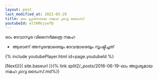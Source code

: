 ```yaml
---
layout: post
last_modified_at: 2021-03-29
title: ഓം പ്രാണദായ നമഹ ൧൦൮ ടൈംസ്
youtubeId: eltKMvjsefQ
---
```

 
 
 ഓം ദേവാസുര വിനൈർമത്രെ നമഹ 
 
 -  ആരാണ് അസുരന്മാരെയും ദേവന്മാരെയും സൃഷ്ടിച്ചത് 
 
  
 
  
 
 
 
 
 
 


{% include youtubePlayer.html id=page.youtubeId %}
 
[Next]({{ site.baseurl }}{% link  split2/_posts/2016-06-19-ഓം അദൃശ്യമായ നമഹ ൧൦൮ ടൈംസ്.md%})
 

